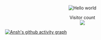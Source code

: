 <h1 align="center"></h1>

<p align="center">
  <img src="https://media.dev.to/cdn-cgi/image/width=800%2Cheight=%2Cfit=scale-down%2Cgravity=auto%2Cformat=auto/https%3A%2F%2Fdev-to-uploads.s3.amazonaws.com%2Fi%2F9mtznxfpdeuq48ed1el8.gif" alt="Hello world">
</p>

<p align="center">
  Visitor count<br>
  <img src="https://profile-counter.glitch.me/t3mpt-huh/count.svg" />
</p>

[![Ansh's github activity graph](https://github-readme-activity-graph.vercel.app/graph?username=t3mpt-huh&theme=react-dark)](https://github.com/t3mpt-huh/github-readme-activity-graph)








